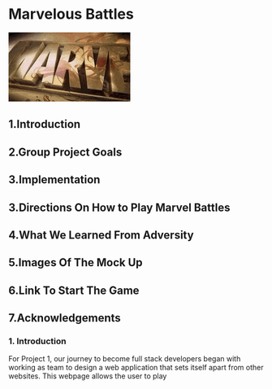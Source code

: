 # Marvelous Battles

![gif of marvel loading](/assets/images/FaintGrimyIndianhare-max-1mb.gif)

## 1.Introduction

## 2.Group Project Goals

## 3.Implementation

## 3.Directions On How to Play Marvel Battles

## 4.What We Learned From Adversity

## 5.Images Of The Mock Up

## 6.Link To Start The Game

## 7.Acknowledgements

### 1. Introduction

For Project 1, our journey to become full stack developers began with working as team to design a web application that sets itself apart from other websites. This webpage allows the user to play